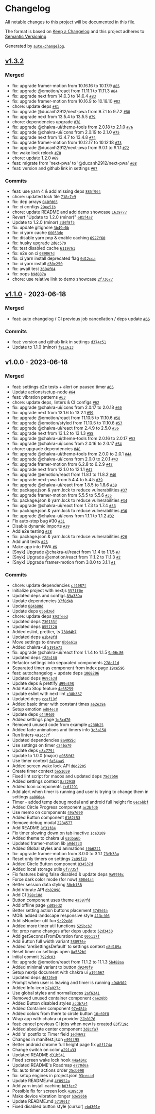 # Changelog

All notable changes to this project will be documented in this file.

The format is based on [Keep a Changelog](https://keepachangelog.com/en/1.0.0/)
and this project adheres to [Semantic Versioning](https://semver.org/spec/v2.0.0.html).

Generated by [`auto-changelog`](https://github.com/CookPete/auto-changelog).

## [v1.3.2](https://github.com/slavikdenis/vape-timer/compare/v1.1.0...v1.3.2)

### Merged

- fix: upgrade framer-motion from 10.16.16 to 10.17.9 [`#85`](https://github.com/slavikdenis/vape-timer/pull/85)
- fix: upgrade @emotion/react from 11.11.1 to 11.11.3 [`#84`](https://github.com/slavikdenis/vape-timer/pull/84)
- fix: upgrade next from 14.0.3 to 14.0.4 [`#83`](https://github.com/slavikdenis/vape-timer/pull/83)
- fix: upgrade framer-motion from 10.16.9 to 10.16.10 [`#82`](https://github.com/slavikdenis/vape-timer/pull/82)
- chore: update deps [`#81`](https://github.com/slavikdenis/vape-timer/pull/81)
- fix: upgrade @ducanh2912/next-pwa from 9.7.1 to 9.7.2 [`#80`](https://github.com/slavikdenis/vape-timer/pull/80)
- fix: upgrade next from 13.5.4 to 13.5.5 [`#79`](https://github.com/slavikdenis/vape-timer/pull/79)
- chore: dependencies upgrade [`#78`](https://github.com/slavikdenis/vape-timer/pull/78)
- fix: upgrade @chakra-ui/theme-tools from 2.0.18 to 2.1.0 [`#76`](https://github.com/slavikdenis/vape-timer/pull/76)
- fix: upgrade @chakra-ui/icons from 2.0.19 to 2.1.0 [`#75`](https://github.com/slavikdenis/vape-timer/pull/75)
- fix: upgrade next from 13.4.7 to 13.4.8 [`#74`](https://github.com/slavikdenis/vape-timer/pull/74)
- fix: upgrade framer-motion from 10.12.17 to 10.12.18 [`#73`](https://github.com/slavikdenis/vape-timer/pull/73)
- fix: upgrade @ducanh2912/next-pwa from 9.0.1 to 9.1.1 [`#72`](https://github.com/slavikdenis/vape-timer/pull/72)
- fix: wake lock relock [`#70`](https://github.com/slavikdenis/vape-timer/pull/70)
- chore: update 1.2.0 [`#69`](https://github.com/slavikdenis/vape-timer/pull/69)
- feat: migrate from 'next-pwa' to '@ducanh2912/next-pwa' [`#68`](https://github.com/slavikdenis/vape-timer/pull/68)
- feat: version and github link in settings [`#67`](https://github.com/slavikdenis/vape-timer/pull/67)

### Commits

- feat: use yarn 4 & add missing deps [`885f964`](https://github.com/slavikdenis/vape-timer/commit/885f964b3a508a15a14c20c1a9e38fa927cecb3c)
- chore: updated lock file [`718c7e9`](https://github.com/slavikdenis/vape-timer/commit/718c7e93eed119e3a4f2c349a3b815f59ad0a743)
- fix: dep arrays [`040fd65`](https://github.com/slavikdenis/vape-timer/commit/040fd654cac2abe3a4284e7c39d536cd223a2c21)
- fix: ci configs [`29ee51b`](https://github.com/slavikdenis/vape-timer/commit/29ee51b7ffc14a46a6ef2f863927f05fbfd39110)
- chore: update README and add demo showcase [`1639777`](https://github.com/slavikdenis/vape-timer/commit/1639777a63b996e7eb20c1a973c4e10fcb6a2eae)
- Revert "Update to 1.2.0 (minor)" [`e81f4a7`](https://github.com/slavikdenis/vape-timer/commit/e81f4a73c393a2190800a44b088af666b753701a)
- Update to 1.2.0 (minor) [`3d4f8f5`](https://github.com/slavikdenis/vape-timer/commit/3d4f8f5bd0fc86d648f412356a4acdaebbb9274a)
- fix: update gitignore [`3b49e0b`](https://github.com/slavikdenis/vape-timer/commit/3b49e0b51d87f634c3a989d086f2f858947de7a9)
- fix: ci yarn cache [`60058de`](https://github.com/slavikdenis/vape-timer/commit/60058def1aedb77835ec3b2424f6f998220bb486)
- fix: disable yarn pnp & enable caching [`6927f60`](https://github.com/slavikdenis/vape-timer/commit/6927f60e4eb9fa669abea31f2d1364364f7a1b4f)
- fix: husky upgrade [`2d8c579`](https://github.com/slavikdenis/vape-timer/commit/2d8c5792437930cc0bbd24895cce52d763a82ef8)
- fix: test disabled cache [`6119761`](https://github.com/slavikdenis/vape-timer/commit/61197615027b7a4c70cf237368eda53e5e38e32a)
- fix: e2e on ci [`089867d`](https://github.com/slavikdenis/vape-timer/commit/089867d1d8b622e2a7745557dca5d376b1ab40fb)
- fix: ci yarn install deprecated flag [`0d12cca`](https://github.com/slavikdenis/vape-timer/commit/0d12ccad972f824a7088296f3f7226fcc103b742)
- fix: ci yarn install [`d30c250`](https://github.com/slavikdenis/vape-timer/commit/d30c250abe130e8c6ecc661ab856766186ccadcd)
- fix: await test [`3604f04`](https://github.com/slavikdenis/vape-timer/commit/3604f04ace5a00cfd78bb2482499e387b5f7ea96)
- fix: oops [`b9d807a`](https://github.com/slavikdenis/vape-timer/commit/b9d807a28d88ac6e713b389b0ade44bba91a8926)
- chore: use relative link to demo showcase [`2f73677`](https://github.com/slavikdenis/vape-timer/commit/2f7367711612e49835cf2e9cea1c497b47f4af72)

## [v1.1.0](https://github.com/slavikdenis/vape-timer/compare/v1.0.0...v1.1.0) - 2023-06-18

### Merged

- feat: auto changelog / CI previous job cancellation / deps update [`#66`](https://github.com/slavikdenis/vape-timer/pull/66)

### Commits

- feat: version and github link in settings [`d374c51`](https://github.com/slavikdenis/vape-timer/commit/d374c513d6b98ea5bcd5d4cac0e5f427772bc801)
- Update to 1.1.0 (minor) [`f911613`](https://github.com/slavikdenis/vape-timer/commit/f911613589af10830335a2e5accb9fc09094b293)

## v1.0.0 - 2023-06-18

### Merged

- feat: settings e2e tests + alert on paused timer [`#65`](https://github.com/slavikdenis/vape-timer/pull/65)
- Update actions/setup-node [`#64`](https://github.com/slavikdenis/vape-timer/pull/64)
- feat: vibration patterns [`#63`](https://github.com/slavikdenis/vape-timer/pull/63)
- chore: update deps, linters & CI configs [`#62`](https://github.com/slavikdenis/vape-timer/pull/62)
- fix: upgrade @chakra-ui/icons from 2.0.17 to 2.0.18 [`#60`](https://github.com/slavikdenis/vape-timer/pull/60)
- fix: upgrade next from 13.1.6 to 13.2.1 [`#59`](https://github.com/slavikdenis/vape-timer/pull/59)
- fix: upgrade @emotion/react from 11.10.5 to 11.10.6 [`#58`](https://github.com/slavikdenis/vape-timer/pull/58)
- fix: upgrade @emotion/styled from 11.10.5 to 11.10.6 [`#57`](https://github.com/slavikdenis/vape-timer/pull/57)
- fix: upgrade @chakra-ui/react from 2.4.9 to 2.5.0 [`#56`](https://github.com/slavikdenis/vape-timer/pull/56)
- fix: upgrade next from 13.1.2 to 13.1.3 [`#55`](https://github.com/slavikdenis/vape-timer/pull/55)
- fix: upgrade @chakra-ui/theme-tools from 2.0.16 to 2.0.17 [`#53`](https://github.com/slavikdenis/vape-timer/pull/53)
- fix: upgrade @chakra-ui/icons from 2.0.16 to 2.0.17 [`#54`](https://github.com/slavikdenis/vape-timer/pull/54)
- chore: upgrade dependencies [`#48`](https://github.com/slavikdenis/vape-timer/pull/48)
- fix: upgrade @chakra-ui/theme-tools from 2.0.0 to 2.0.1 [`#44`](https://github.com/slavikdenis/vape-timer/pull/44)
- fix: upgrade @chakra-ui/icons from 2.0.0 to 2.0.1 [`#43`](https://github.com/slavikdenis/vape-timer/pull/43)
- fix: upgrade framer-motion from 6.2.8 to 6.2.9 [`#42`](https://github.com/slavikdenis/vape-timer/pull/42)
- fix: upgrade next from 12.1.0 to 12.1.1 [`#41`](https://github.com/slavikdenis/vape-timer/pull/41)
- fix: upgrade @emotion/react from 11.8.1 to 11.8.2 [`#40`](https://github.com/slavikdenis/vape-timer/pull/40)
- fix: upgrade next-pwa from 5.4.4 to 5.4.5 [`#39`](https://github.com/slavikdenis/vape-timer/pull/39)
- fix: upgrade @chakra-ui/react from 1.8.5 to 1.8.6 [`#38`](https://github.com/slavikdenis/vape-timer/pull/38)
- fix: package.json & yarn.lock to reduce vulnerabilities [`#37`](https://github.com/slavikdenis/vape-timer/pull/37)
- fix: upgrade framer-motion from 5.5.5 to 5.5.6 [`#35`](https://github.com/slavikdenis/vape-timer/pull/35)
- fix: package.json & yarn.lock to reduce vulnerabilities [`#34`](https://github.com/slavikdenis/vape-timer/pull/34)
- fix: upgrade @chakra-ui/react from 1.7.3 to 1.7.4 [`#33`](https://github.com/slavikdenis/vape-timer/pull/33)
- fix: package.json & yarn.lock to reduce vulnerabilities [`#36`](https://github.com/slavikdenis/vape-timer/pull/36)
- fix: upgrade @chakra-ui/icons from 1.1.1 to 1.1.2 [`#32`](https://github.com/slavikdenis/vape-timer/pull/32)
- Fix auto-stop bug #30 [`#31`](https://github.com/slavikdenis/vape-timer/pull/31)
- Disable dynamic imports [`#29`](https://github.com/slavikdenis/vape-timer/pull/29)
- Add e2e testing [`#28`](https://github.com/slavikdenis/vape-timer/pull/28)
- fix: package.json & yarn.lock to reduce vulnerabilities [`#26`](https://github.com/slavikdenis/vape-timer/pull/26)
- Add unit tests [`#25`](https://github.com/slavikdenis/vape-timer/pull/25)
- Make app into PWA [`#6`](https://github.com/slavikdenis/vape-timer/pull/6)
- [Snyk] Upgrade @chakra-ui/react from 1.1.4 to 1.1.5 [`#7`](https://github.com/slavikdenis/vape-timer/pull/7)
- [Snyk] Upgrade @emotion/react from 11.1.2 to 11.1.3 [`#2`](https://github.com/slavikdenis/vape-timer/pull/2)
- [Snyk] Upgrade framer-motion from 3.0.0 to 3.1.1 [`#1`](https://github.com/slavikdenis/vape-timer/pull/1)

### Commits

- chore: update dependencies [`cf4087f`](https://github.com/slavikdenis/vape-timer/commit/cf4087f63635ca4646b1c56e81d27fbd45540c42)
- Initialize project with nextjs [`5571f0e`](https://github.com/slavikdenis/vape-timer/commit/5571f0e1440de461ed4b0e614e504f4d68fc1cc0)
- Updated deps and configs [`89a339a`](https://github.com/slavikdenis/vape-timer/commit/89a339afa91cb711f2e375bdfe28d5acabb0f924)
- Update dependencies [`37f0d4b`](https://github.com/slavikdenis/vape-timer/commit/37f0d4b5c6113300305fbd442e468ca81eb6cad4)
- Update [`004b88d`](https://github.com/slavikdenis/vape-timer/commit/004b88ddd01a3a74d699985aa79aea99f23b7bac)
- Update deps [`056d36d`](https://github.com/slavikdenis/vape-timer/commit/056d36df62d32aea568da228a513ef063a3036ae)
- chore: update deps [`893feed`](https://github.com/slavikdenis/vape-timer/commit/893feed1c5259356b127e3b9b8e25c5e2d7c151f)
- Updated deps [`730133f`](https://github.com/slavikdenis/vape-timer/commit/730133f5ac13c5ce8215ab10e545a0d6d6b3a46a)
- Updated deps [`0557f20`](https://github.com/slavikdenis/vape-timer/commit/0557f208a1b2efcab5991eec1c2b32e7ff87101d)
- Added eslint, prettier, ts [`738d4b7`](https://github.com/slavikdenis/vape-timer/commit/738d4b74f0b6a99b1340c570a7b954afab915398)
- Updated deps [`e1b48fd`](https://github.com/slavikdenis/vape-timer/commit/e1b48fd420ae977387a1cd9f6bf3d8560c826ae3)
- Move settings to drawer [`8b6a61a`](https://github.com/slavikdenis/vape-timer/commit/8b6a61a72f88bdf5560cc396af4ee3d0eb115d76)
- Added chakra-ui [`5191e73`](https://github.com/slavikdenis/vape-timer/commit/5191e732402ee228c97052ffb161e733512cf780)
- fix: upgrade @chakra-ui/react from 1.1.4 to 1.1.5 [`9a06c86`](https://github.com/slavikdenis/vape-timer/commit/9a06c86230e22a5c8d35425ed55e154825feb9d5)
- Updated deps [`f28b168`](https://github.com/slavikdenis/vape-timer/commit/f28b168a03e8ff07c1cce7cfa5d1445b5f24d4ed)
- Refactor settings into separated components [`278c11d`](https://github.com/slavikdenis/vape-timer/commit/278c11dc66a82b5fadfe59e6f69b9e5a23cdbd43)
- Separated timer as component from index page [`19ce596`](https://github.com/slavikdenis/vape-timer/commit/19ce596454354e186cfd3f11123244be891941a8)
- feat: autochangelog + update deps [`1068796`](https://github.com/slavikdenis/vape-timer/commit/106879633b71d07cedb9105df8a869e20c03c43e)
- Updated deps [`969ca3d`](https://github.com/slavikdenis/vape-timer/commit/969ca3d08bcab360118b1ff612c10e35cede939b)
- Update deps & prettify [`d99e398`](https://github.com/slavikdenis/vape-timer/commit/d99e398bf6c3ccb78345c5dc360cd794b31a42ed)
- Add Auto Stop feature [`4a65259`](https://github.com/slavikdenis/vape-timer/commit/4a6525943fb45681b4df75d0827c05a1794fb5df)
- Update eslint with next lint [`c38b357`](https://github.com/slavikdenis/vape-timer/commit/c38b357bd650ee13e3d654a3a97554e30fecce5f)
- Updated deps [`ccaf10f`](https://github.com/slavikdenis/vape-timer/commit/ccaf10fab0ead3f66de5ad7634c33e9a419436f3)
- Added basic timer with constant times [`ae2e39a`](https://github.com/slavikdenis/vape-timer/commit/ae2e39a81327967715f0b82e6e732e068263a800)
- Setup emotion [`ed84ec8`](https://github.com/slavikdenis/vape-timer/commit/ed84ec8180505df8315079603c368b9842542a37)
- Update deps [`c4494d0`](https://github.com/slavikdenis/vape-timer/commit/c4494d09355d2f54c87227d4b5d0699c744c56ae)
- Added settings page [`1d8cd70`](https://github.com/slavikdenis/vape-timer/commit/1d8cd70c03270742c8881cc0734d41f22b35d392)
- Removed unused code from example [`e288b25`](https://github.com/slavikdenis/vape-timer/commit/e288b25d2cceccefdc266ebb39b059f56c9171ce)
- Added fade animations and timers info [`3c3a158`](https://github.com/slavikdenis/vape-timer/commit/3c3a158ceadbd15346752cad31f2ad0dedffc2ef)
- Run linters [`491cc7f`](https://github.com/slavikdenis/vape-timer/commit/491cc7feace4a49c7bdce9ff5de70c28106764b8)
- Updated dependencies [`8a4955d`](https://github.com/slavikdenis/vape-timer/commit/8a4955d5e3101124d5be00d995c423e211054a65)
- Use settings on timer [`c24ba70`](https://github.com/slavikdenis/vape-timer/commit/c24ba702be874b05ff691a52f0c8a7da2df50b86)
- Update deps [`e8c779f`](https://github.com/slavikdenis/vape-timer/commit/e8c779f7c93e72414549cf7d1fea46792dcafb3b)
- Update to 1.0.0 (major) [`e055fd2`](https://github.com/slavikdenis/vape-timer/commit/e055fd26b112f75601888ede5dbbb7deb1e48121)
- Use timer context [`fa54aa9`](https://github.com/slavikdenis/vape-timer/commit/fa54aa961bc9d6dc045e1736d3806e9a2790b59d)
- Added screen wake lock API [`d8d2205`](https://github.com/slavikdenis/vape-timer/commit/d8d22053b7955723b931b562b50e5160133c47c6)
- Create timer context [`be51659`](https://github.com/slavikdenis/vape-timer/commit/be516592c5c90633e76f80bc85831113415e7905)
- Fixed lint script for macos and updated deps [`75d2b56`](https://github.com/slavikdenis/vape-timer/commit/75d2b564ce66c3f1f65cdeedd5b3fc11c5878d5e)
- Added settings context [`8a32938`](https://github.com/slavikdenis/vape-timer/commit/8a32938ceac55b4ad7f41ab9b0231dfce30b5d3a)
- Added Icon components [`fc61291`](https://github.com/slavikdenis/vape-timer/commit/fc61291dff4d83fceacbaa56084b48571fa60a87)
- Add alert when timer is running and user is trying to change them in settings [`aa068e4`](https://github.com/slavikdenis/vape-timer/commit/aa068e4ad7ac669c54c5997707b609abb38cfcc3)
- Timer - added temp debug modal and android full height fix [`0ec6bbf`](https://github.com/slavikdenis/vape-timer/commit/0ec6bbfa0bbf866a28cab536b4495a7bba1b5cf1)
- Added Circle Progress component [`ac2bfd6`](https://github.com/slavikdenis/vape-timer/commit/ac2bfd671d2c025f572976f44c3003ca3eb34dae)
- Use memo on components [`49a7d90`](https://github.com/slavikdenis/vape-timer/commit/49a7d90f38592205c9e4b256d62e041c26763d47)
- Added Button component [`0162f53`](https://github.com/slavikdenis/vape-timer/commit/0162f53268677e6e3f11b1f8b3dd1105be477af8)
- Remove debug modal [`2284577`](https://github.com/slavikdenis/vape-timer/commit/22845775f1cc9aca231120954dc5ad9f2a0056ed)
- Add README [`8f31f84`](https://github.com/slavikdenis/vape-timer/commit/8f31f8479da5a33773a70c03bd66b8b41066b98b)
- Fix timer slowing down on tab inactive [`1ce3109`](https://github.com/slavikdenis/vape-timer/commit/1ce310949811493187adb1a2ce1bc817da546598)
- Added theme to chakra ui [`62d5a6b`](https://github.com/slavikdenis/vape-timer/commit/62d5a6bb83c2c1b7b9ccef8adb774d2a2e4037de)
- Updated framer-motion lib [`a0dd2c3`](https://github.com/slavikdenis/vape-timer/commit/a0dd2c38843b684c068cbc598a2b606a94ccacea)
- Added Global styles and animations [`f0b6221`](https://github.com/slavikdenis/vape-timer/commit/f0b6221afc2c0c4ee70dfdb8df86876e5acf6079)
- fix: upgrade framer-motion from 3.0.0 to 3.1.1 [`78fb38a`](https://github.com/slavikdenis/vape-timer/commit/78fb38a6d9e50c6635d7a5746a2125090c1d91cb)
- Reset only timers on settings [`7e99f70`](https://github.com/slavikdenis/vape-timer/commit/7e99f70c257f601ed17f3fd447ac0e00090196cb)
- Added Circle Button component [`834537d`](https://github.com/slavikdenis/vape-timer/commit/834537d341a81074144147caa99c4a712f62e4ab)
- Added local storage utils [`6f7735f`](https://github.com/slavikdenis/vape-timer/commit/6f7735f35b8b4cf949a049129bd21785e3b1a167)
- Fix features being false disabled & update deps [`9a9956c`](https://github.com/slavikdenis/vape-timer/commit/9a9956c802060c1885ca36975600df4ec8969c30)
- Force dark color mode (for now) [`808d4a4`](https://github.com/slavikdenis/vape-timer/commit/808d4a456ebc0d018a038ab43e2d38486a5c9329)
- Better session data styling [`30cb158`](https://github.com/slavikdenis/vape-timer/commit/30cb158db7b8c976abe9925d753ab3a39a48d0b0)
- Add Vibrate API [`db82098`](https://github.com/slavikdenis/vape-timer/commit/db8209832e04cdb7f2e8348792b21a5d91f38d4b)
- Add CI [`798c18d`](https://github.com/slavikdenis/vape-timer/commit/798c18dc82b635dc25ac72486dc1cc8eb092edd2)
- Button component uses theme [`4a587fd`](https://github.com/slavikdenis/vape-timer/commit/4a587fd86052e8b3a03a2e1d24a4c00113be70c4)
- Add offline page [`cd05ed2`](https://github.com/slavikdenis/vape-timer/commit/cd05ed2eb884771908fdb263ee832deb608c751a)
- Better setting action buttons placement [`37d5d4a`](https://github.com/slavikdenis/vape-timer/commit/37d5d4a5ba2bb53bd3eed1c8609c155568ed218e)
- MOB: added landscape responsive style [`413cf06`](https://github.com/slavikdenis/vape-timer/commit/413cf0654cf10cd97b2f40bd76a0c18044bf2767)
- Add isNumber util fun [`9c22e8d`](https://github.com/slavikdenis/vape-timer/commit/9c22e8de6e86db595c8bc159187832816af65b03)
- Added more timer util functions [`525bcb7`](https://github.com/slavikdenis/vape-timer/commit/525bcb71f7d736797617cad7d2ade30bb58d8023)
- fix: prop name changes after deps update [`52d3430`](https://github.com/slavikdenis/vape-timer/commit/52d3430a5ce61e34764827fc79391b426ad66fd3)
- Add getSecondsFromDuration func [`005117f`](https://github.com/slavikdenis/vape-timer/commit/005117fc38cc3aa477d1d5ebaa3f59550829562e)
- Add Button full width variant [`580976e`](https://github.com/slavikdenis/vape-timer/commit/580976e300f04c86ecb3e9d25c645ba751e3f85e)
- Added 'areSettingsDefault' to settings context [`c8d189a`](https://github.com/slavikdenis/vape-timer/commit/c8d189ae257d5646b368f871fef80488815c5796)
- Reset timer on settings open [`8a532bf`](https://github.com/slavikdenis/vape-timer/commit/8a532bfcd38cbcbdf79062dc6d32a4ce25c3be21)
- Initial commit [`792dc03`](https://github.com/slavikdenis/vape-timer/commit/792dc0333273f6898f7387b76d09c14676b494a8)
- fix: upgrade @emotion/react from 11.1.2 to 11.1.3 [`5b488aa`](https://github.com/slavikdenis/vape-timer/commit/5b488aa4a634d62435ca0afc1de95a437ccff32a)
- Added minimal variant to button [`d9240f9`](https://github.com/slavikdenis/vape-timer/commit/d9240f9e2fa22c269c1d1623a1845a2883a16673)
- Setup nextjs document with chakra ui [`a194567`](https://github.com/slavikdenis/vape-timer/commit/a1945677cf2d91358dab698b4e9482f862b23feb)
- Updated deps [`dd320e0`](https://github.com/slavikdenis/vape-timer/commit/dd320e0779611b7c730e2c448ff98c4d9e001308)
- Prompt when user is leaving and timer is running [`c94b502`](https://github.com/slavikdenis/vape-timer/commit/c94b502ad913a9a9fb9618599bfd9e7029889d8c)
- Added Info icon [`b7a027c`](https://github.com/slavikdenis/vape-timer/commit/b7a027ca781f54504fe495360a07f1b369a108a6)
- Use global styles and normalizecss [`2af6341`](https://github.com/slavikdenis/vape-timer/commit/2af634146da613f3f879644183ed0aa73b940db5)
- Removed unused container component [`dae28bb`](https://github.com/slavikdenis/vape-timer/commit/dae28bb21aa20ca69fa43e64d58f8b10b5a455a8)
- Added Button disabled styles [`acdb7a4`](https://github.com/slavikdenis/vape-timer/commit/acdb7a473fa719289db909fc1d4f0d39f2d61a8c)
- Added Container component [`97e484b`](https://github.com/slavikdenis/vape-timer/commit/97e484b8d828cdd60ab01ab64cf8d0e3f27a9787)
- Added colors from there to circle button [`10c69f8`](https://github.com/slavikdenis/vape-timer/commit/10c69f8e99701496980e251245eac86b84965b6a)
- Wrap app with chakra ui provider [`22b0176`](https://github.com/slavikdenis/vape-timer/commit/22b0176e483cfec5bd9bd38c36c4528cb1bec72c)
- feat: cancel previous CI jobs when new is created [`83f719c`](https://github.com/slavikdenis/vape-timer/commit/83f719c369585c7fb02fa82e7c8eb24018f2f93f)
- Added absolute center component [`3d8cfa7`](https://github.com/slavikdenis/vape-timer/commit/3d8cfa7746f8fc6a434aeeaf533cc2b04982970b)
- Add 's' postfix to Timer field [`1ed4692`](https://github.com/slavikdenis/vape-timer/commit/1ed46927fd4d62b6d4c73a580fb11826d3b83985)
- Changes in manifest.json [`e09ff95`](https://github.com/slavikdenis/vape-timer/commit/e09ff9553aa535cbe31ba87fcb6e99007c93fdee)
- Better android chrome full height page fix [`a8f174a`](https://github.com/slavikdenis/vape-timer/commit/a8f174a5f2c696a8c6a567494cbf08ddc64bdf4d)
- Change switch on color [`a291a33`](https://github.com/slavikdenis/vape-timer/commit/a291a338f28b1d4c70eb8b4278582dc044d8e6f3)
- Updated README [`d31b541`](https://github.com/slavikdenis/vape-timer/commit/d31b5415b75b3ebe8b718b63eb2119aa1b45940f)
- Fixed screen wake lock hook [`44a404c`](https://github.com/slavikdenis/vape-timer/commit/44a404cabc8490a8d14ccd4edd727c80ff59b7e9)
- Updated README's Roadmap [`e770d6a`](https://github.com/slavikdenis/vape-timer/commit/e770d6a002b566bee8726a869c27c5356ce2c92d)
- fix: auto timer actions order [`25cb098`](https://github.com/slavikdenis/vape-timer/commit/25cb09880d4c884090abf716d0c7888cd3415b9a)
- fix: setup engines in project.json [`93cecad`](https://github.com/slavikdenis/vape-timer/commit/93cecad538ebe8da0f7a020701cd8c935da5af98)
- Update README.md [`4f0952a`](https://github.com/slavikdenis/vape-timer/commit/4f0952ace9cf7172603bf9f698511356e62db912)
- Add yarn install caching [`b03fec7`](https://github.com/slavikdenis/vape-timer/commit/b03fec79da3e2fcbedb100b0b8dbbf001e49ff44)
- Possible fix for screen lock [`4189c30`](https://github.com/slavikdenis/vape-timer/commit/4189c30777874636c26963f87fdf06d83031a548)
- Make device vibration longer [`63e5056`](https://github.com/slavikdenis/vape-timer/commit/63e5056430d03043db95bab7500029c4e1f68fd1)
- Update README.md [`5719017`](https://github.com/slavikdenis/vape-timer/commit/5719017a8d8a2c28a2d8915ea1911158f81b5255)
- Fixed disabled button style (cursor) [`ebd301e`](https://github.com/slavikdenis/vape-timer/commit/ebd301ee7a36979d5ec5198d4febba0a27d9630b)
